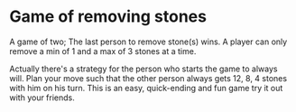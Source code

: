# Game of removing stones
A game of two; The last person to remove stone(s) wins. A player can only remove a min of 1 and a max of 3 stones at a time.

Actually there's a strategy for the person who starts the game to always will. Plan your move such that the other person always gets 12, 8, 4 stones with him on his turn.
This is an easy, quick-ending and fun game try it out with your friends.
